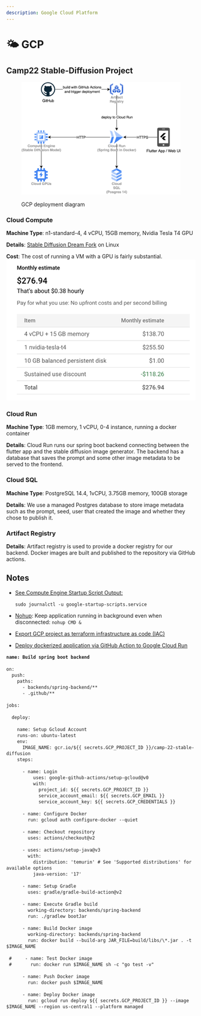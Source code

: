 ```yaml
---
description: Google Cloud Platform
---
```


# 🌤 GCP

## Camp22 Stable-Diffusion Project

<figure><img src=".gitbook/assets/DeploymentDiagram (2).png" alt=""><figcaption><p>GCP deployment diagram</p></figcaption></figure>

### Cloud Compute

**Machine Type**: n1-standard-4, 4 vCPU, 15GB memory, Nvidia Tesla T4 GPU

**Details**: [Stable Diffusion Dream Fork](https://github.com/lstein/stable-diffusion/) on Linux

**Cost**: The cost of running a VM with a GPU is fairly substantial.\
![](<.gitbook/assets/Screenshot 2022-09-14 at 16.37.15.png>)

### Cloud Run

**Machine Type**: 1GB memory, 1 vCPU, 0-4 instance, running a docker container

**Details**: Cloud Run runs our spring boot backend connecting between the flutter app and the stable diffusion image generator. The backend has a database that saves the prompt and some other image metadata to be served to the frontend.

### Cloud SQL

**Machine Type**: PostgreSQL 14.4, 1vCPU, 3.75GB memory, 100GB storage

**Details**: We use a managed Postgres database to store image metadata such as the prompt, seed, user that created the image and whether they chose to publish it.

### Artifact Registry

**Details**: Artifact registry is used to provide a docker registry for our backend. Docker images are built and published to the repository via GitHub actions.

## Notes

*   [See Compute Engine Startup Script Output: ](https://cloud.google.com/compute/docs/instances/startup-scripts/linux#viewing-output)

    ```
    sudo journalctl -u google-startup-scripts.service
    ```
* [Nohup](https://linuxhint.com/how\_to\_use\_nohup\_linux/): Keep application running in background even when disconnected: `nohup CMD &`
* [Export GCP project as terraform infrastructure as code (IAC)](https://cloud.google.com/docs/terraform/resource-management/export)
* [Deploy dockerized application via GitHub Action to Google Cloud Run](https://cloud.google.com/community/tutorials/cicd-cloud-run-github-actions)

<pre class="language-yaml"><code class="lang-yaml"><strong>name: Build spring boot backend
</strong>
on:
  push:
    paths:
      - backends/spring-backend/**
      - .github/**

jobs:

  deploy:

    name: Setup Gcloud Account
    runs-on: ubuntu-latest
    env:
      IMAGE_NAME: gcr.io/${{ secrets.GCP_PROJECT_ID }}/camp-22-stable-diffusion
    steps:

      - name: Login
          uses: google-github-actions/setup-gcloud@v0
          with:
            project_id: ${{ secrets.GCP_PROJECT_ID }}
            service_account_email: ${{ secrets.GCP_EMAIL }}
            service_account_key: ${{ secrets.GCP_CREDENTIALS }}

      - name: Configure Docker
        run: gcloud auth configure-docker --quiet

      - name: Checkout repository
        uses: actions/checkout@v2

      - uses: actions/setup-java@v3
        with:
          distribution: 'temurin' # See 'Supported distributions' for available options
          java-version: '17'

      - name: Setup Gradle
        uses: gradle/gradle-build-action@v2

      - name: Execute Gradle build
        working-directory: backends/spring-backend
        run: ./gradlew bootJar

      - name: Build Docker image
        working-directory: backends/spring-backend
        run: docker build --build-arg JAR_FILE=build/libs/\*.jar . -t $IMAGE_NAME

 #     - name: Test Docker image
 #       run: docker run $IMAGE_NAME sh -c "go test -v"

      - name: Push Docker image
        run: docker push $IMAGE_NAME

      - name: Deploy Docker image
        run: gcloud run deploy ${{ secrets.GCP_PROJECT_ID }} --image $IMAGE_NAME --region us-central1 --platform managed</code></pre>
